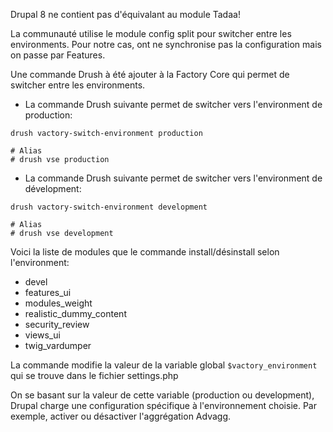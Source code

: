 Drupal 8 ne contient pas d'équivalant au module Tadaa!

La communauté utilise le module config split pour switcher entre les environments. Pour notre cas, ont ne synchronise pas la configuration mais on passe par Features.

Une commande Drush à été ajouter à la Factory Core qui permet de switcher entre les environments.

- La commande Drush suivante permet de switcher vers l'environment de production:

```code
drush vactory-switch-environment production

# Alias
# drush vse production
```

- La commande Drush suivante permet de switcher vers l'environment de dévelopment:

```code
drush vactory-switch-environment development

# Alias
# drush vse development
```

Voici la liste de modules que le commande install/désinstall selon l'environment:

- devel
- features_ui
- modules_weight
- realistic_dummy_content
- security_review
- views_ui
- twig_vardumper

La commande modifie la valeur de la variable global `$vactory_environment` qui se trouve dans le fichier settings.php

On se basant sur la valeur de cette variable (production ou development), Drupal charge une configuration spécifique à l'environnement choisie.
Par exemple, activer ou désactiver l'aggrégation Advagg.
